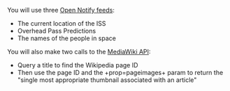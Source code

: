 You will use three <a href="http://open-notify.org/" target="lab">Open Notify feeds</a>:

- The current location of the ISS
- Overhead Pass Predictions
- The names of the people in space

You will also make two calls to the <a href="http://www.mediawiki.org/wiki/API:Main_page" target="lab">MediaWiki API</a>:
- Query a title to find the Wikipedia page ID
- Then use the page ID and the +prop=pageimages+ param to return the "single most appropriate thumbnail associated with an article"
